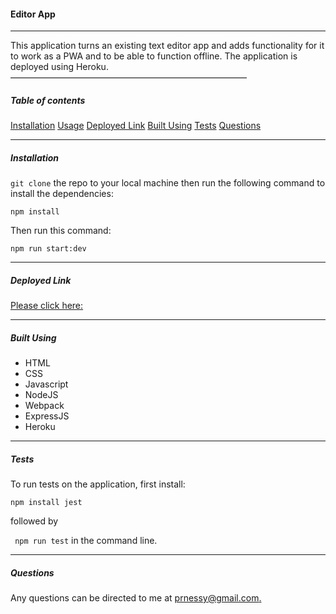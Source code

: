 #### Editor App
______________________________________________
This application turns an existing text editor 
app and adds functionality for it to work as a 
PWA and to be able to function offline. The 
application is deployed using Heroku. 
––––––––––––––––––––––––––––––––––––––––––––––––––––––
##### Table of contents
[Installation](#installation)
[Usage](#usage)
[Deployed Link](#deployedlink)
[Built Using](#builtwith)
[Tests](#tests)
[Questions](#questions)
_______________________________________________
##### Installation
`git clone` the repo to your local machine then run the following command to install the dependencies: 

 ```npm install```

Then run this command:

```npm run start:dev```   
______________________________________________
##### Deployed Link
[Please click here:](https://limitless-plains-84849.herokuapp.com/)  
__________________________________________________ 
##### Built Using
- HTML
- CSS
- Javascript
- NodeJS
- Webpack
- ExpressJS
- Heroku
_________________________________________________
##### Tests
To run tests on the application, first install:

```npm install jest``` 

followed by 

``` npm run test``` in the command line.
_____________________________________________________
##### Questions
Any questions can be directed to me at [prnessy@gmail.com.]()




